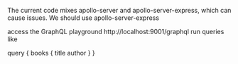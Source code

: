 The current code mixes apollo-server and apollo-server-express, which can cause issues. We should use apollo-server-express

access the GraphQL playground
http://localhost:9001/graphql
run queries like

query {
  books {
    title
    author
  }
}